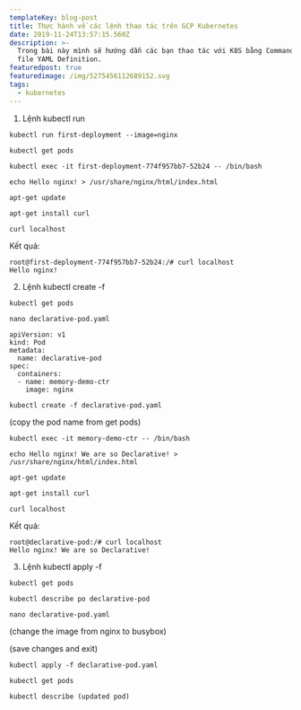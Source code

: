 ```yaml
---
templateKey: blog-post
title: Thực hành về các lệnh thao tác trên GCP Kubernetes
date: 2019-11-24T13:57:15.560Z
description: >-
  Trong bài này mình sẽ hướng dẫn các bạn thao tác với K8S bằng Command Line và
  file YAML Definition.
featuredpost: true
featuredimage: /img/5275456112689152.svg
tags:
  - kubernetes
---
```

1. Lệnh kubectl run

`kubectl run first-deployment --image=nginx`

`kubectl get pods`

`kubectl exec -it first-deployment-774f957bb7-52b24 -- /bin/bash`

`echo Hello nginx! > /usr/share/nginx/html/index.html`

`apt-get update`

`apt-get install curl`

`curl localhost`

Kết quả:

```
root@first-deployment-774f957bb7-52b24:/# curl localhost
Hello nginx!
```

2. Lệnh kubectl create -f

`kubectl get pods`

`nano declarative-pod.yaml`

```
apiVersion: v1
kind: Pod
metadata:
  name: declarative-pod
spec:
  containers:
  - name: memory-demo-ctr
    image: nginx
```

`kubectl create -f declarative-pod.yaml`

(copy the pod name from get pods)

`kubectl exec -it memory-demo-ctr -- /bin/bash`

`echo Hello nginx! We are so Declarative! > /usr/share/nginx/html/index.html`

`apt-get update`

`apt-get install curl`

`curl localhost`

Kết quả:

```
root@declarative-pod:/# curl localhost
Hello nginx! We are so Declarative!
```

3. Lệnh kubectl apply -f

`kubectl get pods`

`kubectl describe po declarative-pod`

`nano declarative-pod.yaml`

(change the image from nginx to busybox)

(save changes and exit)

`kubectl apply -f declarative-pod.yaml`

`kubectl get pods`

`kubectl describe (updated pod)`

